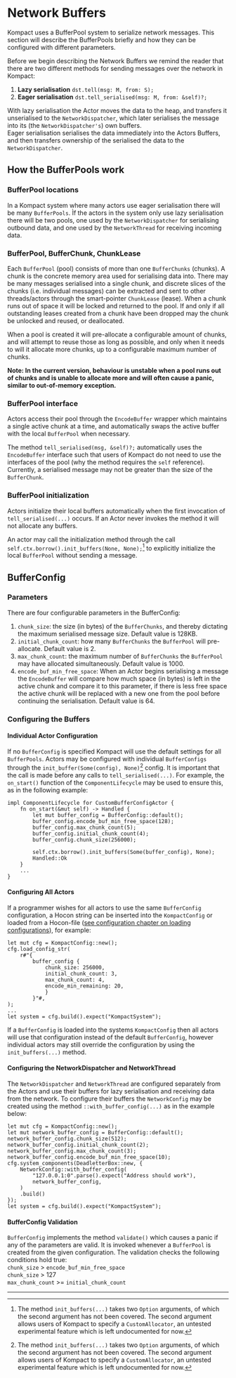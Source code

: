 # Network Buffers

Kompact uses a BufferPool system to serialize network messages. This section will describe the BufferPools briefly and how they can be configured with different parameters.

Before we begin describing the Network Buffers we remind the reader that there are two different methods for sending messages over the network in Kompact:   
1. **Lazy serialisation** `dst.tell(msg: M, from: S);`
2. **Eager serialisation** `dst.tell_serialised(msg: M, from: &self)?;`

With lazy serialisation the Actor moves the data to the heap, and transfers it unserialised to the `NetworkDispatcher`, which later serialises the message into its (the `NetworkDispatcher's`) own buffers.   
Eager serialisation serialises the data immediately into the Actors Buffers, and then transfers ownership of the serialised the data to the `NetworkDispatcher`.

## How the BufferPools work

### BufferPool locations
In a Kompact system where many actors use eager serialisation there will be many `BufferPools`. Ìf the actors in the system only use lazy serialisation there will be two pools, one used by the `NetworkDispatcher` for serialising outbound data, and one used by the `NetworkThread` for receiving incoming data.

### BufferPool, BufferChunk, ChunkLease
Each `BufferPool` (pool) consists of more than one `BufferChunks` (chunks). A chunk is the concrete memory area used for serialising data into. There may be many messages serialised into a single chunk, and discrete slices of the chunks (i.e. individual messages) can be extracted and sent to other threads/actors through the smart-pointer `ChunkLease` (lease). When a chunk runs out of space it will be locked and returned to the pool. If and only if all outstanding leases created from a chunk have been dropped may the chunk be unlocked and reused, or deallocated.

When a pool is created it will pre-allocate a configurable amount of chunks, and will attempt to reuse those as long as possible, and only when it needs to will it allocate more chunks, up to a configurable maximum number of chunks. 

**Note: In the current version, behaviour is unstable when a pool runs out of chunks and is unable to allocate more and will often cause a panic, similar to out-of-memory exception.** 

### BufferPool interface
Actors access their pool through the `EncodeBuffer` wrapper which maintains a single active chunk at a time, and automatically swaps the active buffer with the local `BufferPool` when necessary.  

The method `tell_serialised(msg, &self)?;` automatically uses the `EncodeBuffer` interface such that users of Kompact do not need to use the interfaces of the pool (why the method requires the `self` reference). Currently, a serialised message may not be greater than the size of the `BufferChunk`.  

### BufferPool initialization
Actors initialize their local buffers automatically when the first invocation of `tell_serialised(...)` occurs. If an Actor never invokes the method it will not allocate any buffers.  

An actor may call the initialization method through the call `self.ctx.borrow().init_buffers(None, None);`[^1] to explicitly initialize the local `BufferPool` without sending a message.

## BufferConfig 

### Parameters
There are four configurable parameters in the BufferConfig:

1. `chunk_size`: the size (in bytes) of the `BufferChunks`, and thereby dictating the maximum serialised message size. Default value is 128KB.
2. `initial_chunk_count`: how many `BufferChunks` the `BufferPool` will pre-allocate. Default value is 2.
3. `max_chunk_count`: the maximum number of `BufferChunks` the `BufferPool` may have allocated simultaneously. Default value is 1000.
4. `encode_buf_min_free_space`: When an Actor begins serialising a message the `EncodeBuffer` will compare how much space (in bytes) is left in the active chunk and compare it to this parameter, if there is less free space the active chunk will be replaced with a new one from the pool before continuing the serialisation. Default value is 64.

### Configuring the Buffers

#### Individual Actor Configuration
If no `BufferConfig` is specified Kompact will use the default settings for all `BufferPools`. Actors may be configured with individual `BufferConfigs` through the `init_buffer(Some(config), None)`[^1] config. It is important that the call is made before any calls to `tell_serialised(...)`. For example, the `on_start()` function of the `ComponentLifecycle` may be used to ensure this, as in the following example:

```rust,edition2018,no_run,noplaypen
impl ComponentLifecycle for CustomBufferConfigActor {
    fn on_start(&mut self) -> Handled {
        let mut buffer_config = BufferConfig::default();
        buffer_config.encode_buf_min_free_space(128);
        buffer_config.max_chunk_count(5);
        buffer_config.initial_chunk_count(4);
        buffer_config.chunk_size(256000);
        
        self.ctx.borrow().init_buffers(Some(buffer_config), None);
        Handled::Ok
    }
    ...
}
```

#### Configuring All Actors
If a programmer wishes for all actors to use the same `BufferConfig` configuration, a Hocon string can be inserted into the `KompactConfig` or loaded from a Hocon-file ([see configuration chapter on loading configurations](./../local/configuration.md)), for example: 
```rust,edition2018,no_run,noplaypen
let mut cfg = KompactConfig::new();
cfg.load_config_str(
    r#"{
        buffer_config {
            chunk_size: 256000,
            initial_chunk_count: 3,
            max_chunk_count: 4,
            encode_min_remaining: 20,
            }
        }"#,
);
...
let system = cfg.build().expect("KompactSystem");
```
If a `BufferConfig` is loaded into the systems `KompactConfig` then all actors will use that configuration instead of the default `BufferConfig`, however individual actors may still override the configuration by using the `init_buffers(...)` method.

#### Configuring the NetworkDispatcher and NetworkThread
The `NetworkDispatcher` and `NetworkThread` are configured separately from the Actors and use their buffers for lazy serialisation and receiving data from the network. To configure their buffers the `NetworkConfig` may be created using the method `::with_buffer_config(...)` as in the example below:

```rust,edition2018,no_run,noplaypen
let mut cfg = KompactConfig::new();
let mut network_buffer_config = BufferConfig::default();
network_buffer_config.chunk_size(512);
network_buffer_config.initial_chunk_count(2);
network_buffer_config.max_chunk_count(3);
network_buffer_config.encode_buf_min_free_space(10);
cfg.system_components(DeadletterBox::new, {
    NetworkConfig::with_buffer_config(
        "127.0.0.1:0".parse().expect("Address should work"),
        network_buffer_config,
    )
    .build()
});
let system = cfg.build().expect("KompactSystem");
```

#### BufferConfig Validation

`BufferConfig` implements the method `validate()` which causes a panic if any of the parameters are valid. It is invoked whenever a `BufferPool` is created from the given configuration. The validation checks the following conditions hold true:   
`chunk_size` > `encode_buf_min_free_space`   
`chunk_size` > 127   
`max_chunk_count` >= `initial_chunk_count`

- - - 
[^1]: The method `init_buffers(...)` takes two `Option` arguments, of which the second argument has not been covered. The second argument allows users of Kompact to specify a `CustomAllocator`, an untested experimental feature which is left undocumented for now. 